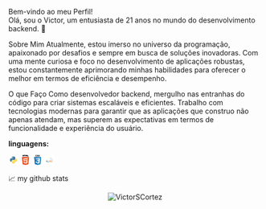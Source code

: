 Bem-vindo ao meu Perfil!</br>
Olá, sou o Victor, um entusiasta de 21 anos no mundo do desenvolvimento backend. 🚀

Sobre Mim
Atualmente, estou imerso no universo da programação, apaixonado por desafios e sempre em busca de soluções inovadoras. Com uma mente curiosa e foco no desenvolvimento de aplicações robustas, estou constantemente aprimorando minhas habilidades para oferecer o melhor em termos de eficiência e desempenho.

O que Faço
Como desenvolvedor backend, mergulho nas entranhas do código para criar sistemas escaláveis e eficientes. Trabalho com tecnologias modernas para garantir que as aplicações que construo não apenas atendam, mas superem as expectativas em termos de funcionalidade e experiência do usuário.

  <img align="right" alt="GIF" src=https://github.com/VictorSCortez/VictorSCortez/assets/151647997/57deb166-547c-46a8-a803-cecd87e50e45 width="0" height="0" />
  
**linguagens:**  

<code><img height="20" src="https://raw.githubusercontent.com/github/explore/80688e429a7d4ef2fca1e82350fe8e3517d3494d/topics/python/python.png"></code>
<code><img height="20" src=https://raw.githubusercontent.com/github/explore/80688e429a7d4ef2fca1e82350fe8e3517d3494d/topics/html/html.png></code>
<code><img height="20" src=https://raw.githubusercontent.com/github/explore/80688e429a7d4ef2fca1e82350fe8e3517d3494d/topics/css/css.png></code>
<code><img height="20" src="https://raw.githubusercontent.com/github/explore/80688e429a7d4ef2fca1e82350fe8e3517d3494d/topics/mysql/mysql.png"></code>


<!--Por hoje é isso pessoal-->
 
📈 my github stats

<p align="center"> <img src="https://github-readme-stats.vercel.app/api?username=VictorSCortez&show_icons=true&theme=gotham" alt="VictorSCortez" />

